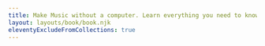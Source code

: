 ```yaml
---
title: Make Music without a computer. Learn everything you need to know to go DAWless.
layout: layouts/book/book.njk
eleventyExcludeFromCollections: true
---
```


<!-- # Testing

Soon to be an awesome BOOK! :)
-->